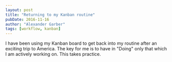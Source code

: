 ```yaml
---
layout: post
title: "Returning to my Kanban routine"
pubDate: 2016-11-16
author: "Alexander Garber"
tags: [workflow, kanban]
---
```


I have been using my Kanban board to get back into my routine after an exciting trip to America. The key for me is to have in "Doing" only that which I am actively working on. This takes practice.
